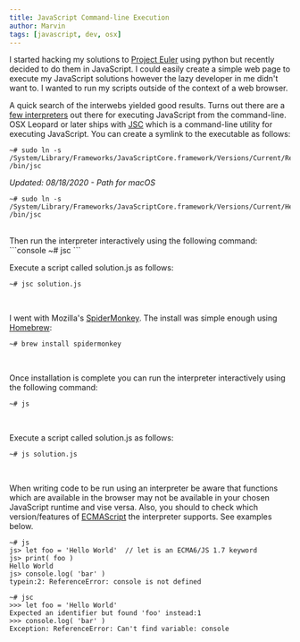 ```yaml
--- 
title: JavaScript Command-line Execution
author: Marvin
tags: [javascript, dev, osx]   
---
```


I started hacking my solutions to [Project Euler](http://projecteuler.net/) using python but recently decided to do them in JavaScript. I could easily create a simple web page to execute my JavaScript solutions however the lazy developer in me didn't want to. I wanted to run my scripts outside of the context of a web browser.  


A quick search of the interwebs yielded good results. Turns out there are a [few interpreters](https://developer.mozilla.org/en-US/docs/Web/JavaScript/Shells) out there for executing JavaScript from the command-line. OSX Leopard or later ships with [JSC](http://trac.webkit.org/wiki/JSC) which is a command-line utility for executing JavaScript. You can create a symlink to the executable as follows: 

```console
~# sudo ln -s /System/Library/Frameworks/JavaScriptCore.framework/Versions/Current/Resources/jsc /bin/jsc
```

*Updated: 08/18/2020 - Path for macOS*
```console
~# sudo ln -s /System/Library/Frameworks/JavaScriptCore.framework/Versions/Current/Helpers/jsc /bin/jsc
```
<br/>
Then run the interpreter interactively using the following command:
```console
~# jsc
```
<br/>

Execute a script called solution.js as follows:

```console
~# jsc solution.js
```
<br/>

I went with Mozilla's [SpiderMonkey](https://developer.mozilla.org/en-US/docs/Mozilla/Projects/SpiderMonkey/Introduction_to_the_JavaScript_shell). The install was simple enough using [Homebrew](http://brew.sh/):

```console
~# brew install spidermonkey
```
<br/>

Once installation is complete you can run the interpreter interactively using the following command:
```console
~# js
```
<br/>

Execute a script called solution.js as follows:
```console
~# js solution.js
```
<br/>

When writing code to be run using an interpreter be aware that functions which are available in the browser may not be available in your chosen JavaScript runtime and vise versa. Also, you should to check which version/features of [ECMAScript](http://en.wikipedia.org/wiki/ECMAScript) the interpreter supports. See examples below.

```console
~# js
js> let foo = 'Hello World'  // let is an ECMA6/JS 1.7 keyword
js> print( foo )
Hello World       
js> console.log( 'bar' )
typein:2: ReferenceError: console is not defined

~# jsc
>>> let foo = 'Hello World'
Expected an identifier but found 'foo' instead:1
>>> console.log( 'bar' )
Exception: ReferenceError: Can't find variable: console
```